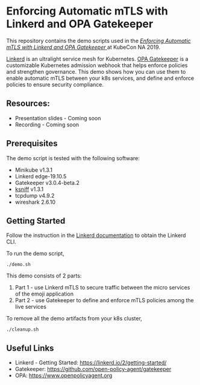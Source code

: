 # Enforcing Automatic mTLS with Linkerd and OPA Gatekeeper

This repository contains the demo scripts used in the
[_Enforcing Automatic mTLS with Linkerd and OPA Gatekeeper_ ](https://sched.co/UaY7)
at KubeCon NA 2019.

[Linkerd](https://linkerd.io) is an ultralight service mesh for Kubernetes.
[OPA Gatekeeper](https://www.openpolicyagent.org/docs/latest/kubernetes-introduction/)
is a customizable Kubernetes admission webhook that helps enforce policies and
strengthen governance. This demo shows how you can use them to enable automatic
mTLS between your k8s services, and define and enforce policies to ensure
security compliance.

## Resources:

* Presentation slides - Coming soon
* Recording - Coming soon

## Prerequisites
The demo script is tested with the following software:

* Minikube v1.3.1
* Linkerd edge-19.10.5
* Gatekeeper v3.0.4-beta.2
* [ksniff](https://github.com/eldadru/ksniff) v1.3.1
* tcpdump v4.9.2
* wireshark 2.6.10

## Getting Started
Follow the instruction in the
[Linkerd documentation](https://linkerd.io/2/getting-started/#step-1-install-the-cli)
to obtain the Linkerd CLI.

To run the demo script,
```
./demo.sh
```

This demo consists of 2 parts:

1. Part 1 - use Linkerd mTLS to secure traffic between the micro services of the emoji application
1. Part 2 - use Gatekeeper to define and enforce mTLS policies among the live services

To remove all the demo artifacts from your k8s cluster,
```
./cleanup.sh
```

## Useful Links

* Linkerd - Getting Started: https://linkerd.io/2/getting-started/
* Gatekeeper: https://github.com/open-policy-agent/gatekeeper
* OPA: https://www.openpolicyagent.org

